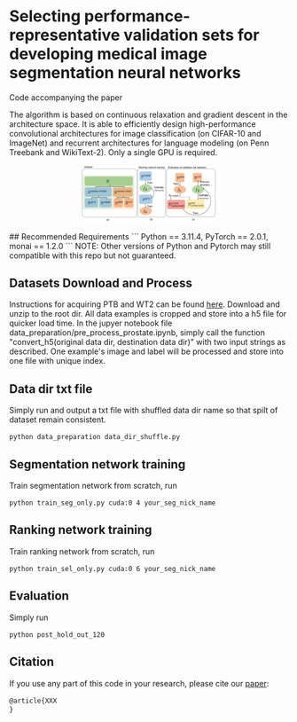# Selecting performance-representative validation sets for developing medical image segmentation neural networks
Code accompanying the paper



The algorithm is based on continuous relaxation and gradient descent in the architecture space. It is able to efficiently design high-performance convolutional architectures for image classification (on CIFAR-10 and ImageNet) and recurrent architectures for language modeling (on Penn Treebank and WikiText-2). Only a single GPU is required.
<p align="center">
  <img src="fig1.png" width="48%">
</p>
## Recommended Requirements
```
Python == 3.11.4, PyTorch == 2.0.1, monai == 1.2.0
```
NOTE: Other versions of Python and Pytorch may still compatible with this repo but not guaranteed.

## Datasets Download and Process
Instructions for acquiring PTB and WT2 can be found [here](https://zenodo.org/records/7013610#.ZQLTVXbMJhE). Download and unzip to the root dir. All data examples is cropped and store into a h5 file for quicker load time. In the jupyer notebook file data_preparation/pre_process_prostate.ipynb, simply call the function "convert_h5(original data dir, destination data dir)" with two input strings as described. One example's image and label will be processed and store into one file with unique index.
## Data dir txt file

Simply run and output a txt file with shuffled data dir name so that spilt of dataset remain consistent.

```
python data_preparation data_dir_shuffle.py
```


## Segmentation network training 
Train segmentation network from scratch, run
```
python train_seg_only.py cuda:0 4 your_seg_nick_name
```


## Ranking network training 
Train ranking network from scratch, run
```
python train_sel_only.py cuda:0 6 your_seg_nick_name
```

## Evaluation 
Simply run 

```
python post_hold_out_120
```



## Citation
If you use any part of this code in your research, please cite our [paper](https://arxiv.org):
```
@article{XXX
}
```
